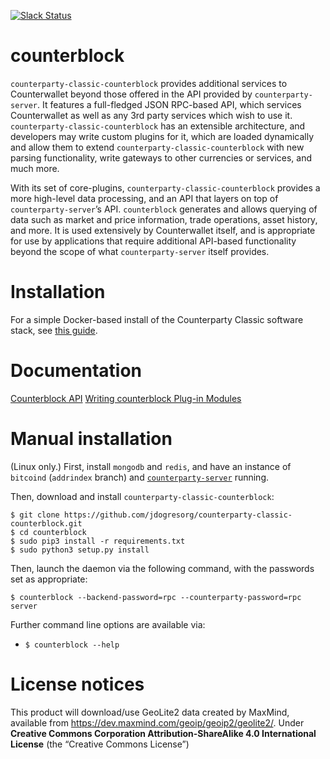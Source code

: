 [![Slack Status](http://slack.counterparty.io/badge.svg)](http://slack.counterparty.io)

counterblock
==============

`counterparty-classic-counterblock` provides additional services to Counterwallet beyond those offered in the API provided by `counterparty-server`. It features a full-fledged JSON RPC-based API, which services Counterwallet as well as any 3rd party services which wish to use it. `counterparty-classic-counterblock` has an extensible architecture, and developers may write custom plugins for it, which are loaded dynamically and allow them to extend `counterparty-classic-counterblock` with new parsing functionality, write gateways to other currencies or services, and much more.

With its set of core-plugins, `counterparty-classic-counterblock` provides a more high-level data processing, and an API that layers on top of `counterparty-server`’s API. `counterblock` generates and allows querying of data such as market and price information, trade operations, asset history, and more. It is used extensively by Counterwallet itself, and is appropriate for use by applications that require additional API-based functionality beyond the scope of what `counterparty-server` itself provides.

# Installation

For a simple Docker-based install of the Counterparty Classic software stack, see [this guide](https://github.com/jdogresorg/counterparty-classic-feddnode/docs/).

# Documentation

[Counterblock API](./docs/api.md)
[Writing counterblock Plug-in Modules](./docs/modules.md)

# Manual installation

(Linux only.) First, install `mongodb` and `redis`, and have an instance of `bitcoind` (`addrindex` branch) and [`counterparty-server`](https://github.com/jdogresorg/counterparty-classic-lib) running.

Then, download and install `counterparty-classic-counterblock`:

```
$ git clone https://github.com/jdogresorg/counterparty-classic-counterblock.git
$ cd counterblock
$ sudo pip3 install -r requirements.txt
$ sudo python3 setup.py install
```

Then, launch the daemon via the following command, with the passwords set as appropriate:

```
$ counterblock --backend-password=rpc --counterparty-password=rpc server
```

Further command line options are available via:

* `$ counterblock --help`

# License notices

This product will download/use GeoLite2 data created by MaxMind, available from
<a href="https://dev.maxmind.com/geoip/geoip2/geolite2/">https://dev.maxmind.com/geoip/geoip2/geolite2/</a>. Under **Creative Commons Corporation Attribution-ShareAlike 4.0 International License** (the “Creative Commons License”)
